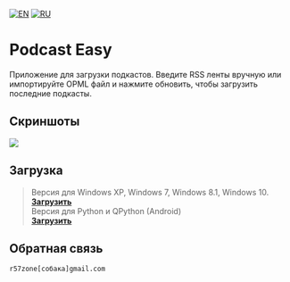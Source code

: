 ﻿[![EN](https://user-images.githubusercontent.com/9499881/33184537-7be87e86-d096-11e7-89bb-f3286f752bc6.png)](https://github.com/r57zone/Podcast-Easy-for-Windows/blob/master/README.md)
[![RU](https://user-images.githubusercontent.com/9499881/27683795-5b0fbac6-5cd8-11e7-929c-057833e01fb1.png)](https://github.com/r57zone/Podcast-Easy-for-Windows/blob/master/README.RU.md) 
# Podcast Easy
Приложение для загрузки подкастов. Введите RSS ленты вручную или импортируйте OPML файл и нажмите обновить, чтобы загрузить последние подкасты.

## Скриншоты
![](https://user-images.githubusercontent.com/9499881/43281249-45db3712-9124-11e8-84f0-69d508b30764.PNG)

## Загрузка
>Версия для Windows XP, Windows 7, Windows 8.1, Windows 10.<br>
**[Загрузить](https://github.com/r57zone/Podcast-Easy-for-Windows/releases)**<br>
>Версия для Python и QPython (Android)<br>
**[Загрузить](https://github.com/r57zone/Podcast-Easy-for-python)**<br>

## Обратная связь
`r57zone[собака]gmail.com`
